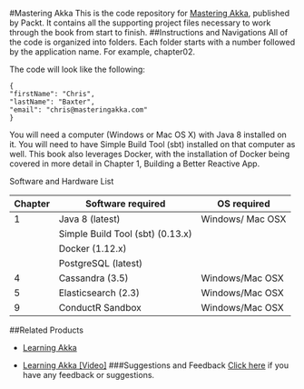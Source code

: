 #Mastering Akka
This is the code repository for [Mastering Akka](https://www.packtpub.com/application-development/mastering-akka?utm_source=Github&utm_medium=Repository&utm_campaign=9781786465023), published by Packt. It contains all the supporting project files necessary to work through the book from start to finish.
##Instructions and Navigations
All of the code is organized into folders. Each folder starts with a number followed by the application name. For example, chapter02.



The code will look like the following:
```
{
"firstName": "Chris",
"lastName": "Baxter",
"email": "chris@masteringakka.com"
}
```

You will need a computer (Windows or Mac OS X) with Java 8 installed on it. You will need
to have Simple Build Tool (sbt) installed on that computer as well. This book also leverages
Docker, with the installation of Docker being covered in more detail in Chapter 1, Building
a Better Reactive App.

Software and Hardware List

| Chapter  | Software required                  | OS required                       |
| -------- | -----------------------------------| ----------------------------------|
| 1        |Java 8 (latest)                     | Windows/ Mac OSX                  |
|          |Simple Build Tool (sbt) (0.13.x)    |                                   |
|          |Docker (1.12.x)                     |                                   |
|          |PostgreSQL (latest)                 |                                   |
| 4        |Cassandra (3.5)                     | Windows/Mac OSX                   |
| 5        |Elasticsearch (2.3)                 | Windows/Mac OSX                   |
| 9        |ConductR Sandbox                    | Windows/Mac OSX                   |

##Related Products
* [Learning Akka](https://www.packtpub.com/application-development/learning-akka?utm_source=Github&utm_medium=Repository&utm_campaign=9781784393007)

* [Learning Akka [Video]](https://www.packtpub.com/application-development/learning-akka-video?utm_source=Github&utm_medium=Repository&utm_campaign=9781784391836)
###Suggestions and Feedback
[Click here](https://docs.google.com/forms/d/e/1FAIpQLSe5qwunkGf6PUvzPirPDtuy1Du5Rlzew23UBp2S-P3wB-GcwQ/viewform) if you have any feedback or suggestions.
